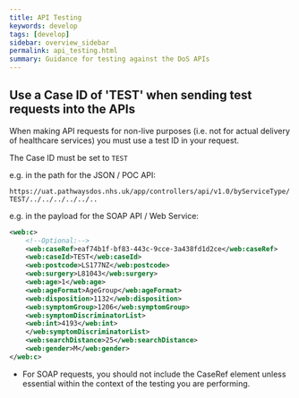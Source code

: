 ```yaml
---
title: API Testing
keywords: develop
tags: [develop]
sidebar: overview_sidebar
permalink: api_testing.html
summary: Guidance for testing against the DoS APIs
---
```


## Use a Case ID of 'TEST' when sending test requests into the APIs
When making API requests for non-live purposes (i.e. not for actual delivery of healthcare services) you must use a test ID in your request.

The Case ID must be set to `TEST`

e.g. in the path for the JSON / POC API:

`https://uat.pathwaysdos.nhs.uk/app/controllers/api/v1.0/byServiceType/TEST/../../../../../..`

e.g. in the payload for the SOAP API / Web Service:

```xml
<web:c>
    <!--Optional:-->
    <web:caseRef>eaf74b1f-bf83-443c-9cce-3a438fd1d2ce</web:caseRef>
    <web:caseId>TEST</web:caseId>
    <web:postcode>LS177NZ</web:postcode>
    <web:surgery>L81043</web:surgery>
    <web:age>1</web:age>
    <web:ageFormat>AgeGroup</web:ageFormat>
    <web:disposition>1132</web:disposition>
    <web:symptomGroup>1206</web:symptomGroup>
    <web:symptomDiscriminatorList>
    <web:int>4193</web:int>
    </web:symptomDiscriminatorList>
    <web:searchDistance>25</web:searchDistance>
    <web:gender>M</web:gender>
</web:c>
```

* For SOAP requests, you should not include the CaseRef element unless essential within the context of the testing you are performing.
